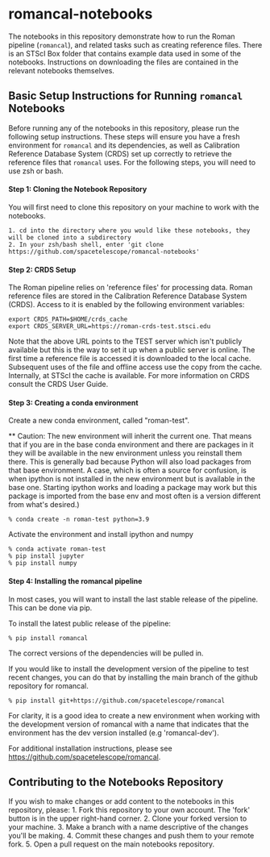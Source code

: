 # romancal-notebooks

The notebooks in this repository demonstrate how to run the Roman pipeline (`romancal`), and related tasks such as creating reference files. There is an STScI Box folder that contains example data used in some of the notebooks. Instructions on downloading the files are contained in the relevant notebooks themselves.


## Basic Setup Instructions for Running `romancal` Notebooks

Before running any of the notebooks in this repository, please run the following setup instructions. These steps will ensure you have a fresh environment for `romancal` and its dependencies, as well as Calibration Reference Database System (CRDS) set up correctly to retrieve the reference files that `romancal` uses. For the following steps, you will need to use zsh or bash.

#### Step 1: Cloning the Notebook Repository

You will first need to clone this repository on your machine to work with the notebooks.

	1. cd into the directory where you would like these notebooks, they will be cloned into a subdirectory
	2. In your zsh/bash shell, enter 'git clone https://github.com/spacetelescope/romancal-notebooks'
    
#### Step 2: CRDS Setup

The Roman pipeline relies on 'reference files' for processing data. Roman reference files are stored in the Calibration Reference Database System (CRDS). Access to it is enabled by the following environment variables:

	export CRDS_PATH=$HOME/crds_cache
	export CRDS_SERVER_URL=https://roman-crds-test.stsci.edu

Note that the above URL points to the TEST server which isn't publicly available but this is the way to set it up when a public server is online. The first time a reference file is accessed it is downloaded to the local cache. Subsequent uses of the file and offline access use the copy from the cache. Internally, at STScI the cache is available. For more information on CRDS consult the CRDS User Guide.

#### Step 3: Creating a conda environment

Create a new conda environment, called "roman-test". 

** Caution: The new environment will inherit the current one. That means that if you are in the base conda environment and there are packages in it they will be available in the new environment unless you reinstall them there. This is generally bad because Python will also load packages from that base environment. A case, which is often a source for confusion, is when ipython is not installed in the new environment but is available in the base one. Starting ipython works and loading a package may work but this package is imported from the base env and most often is a version different from what's desired.)

	% conda create -n roman-test python=3.9

Activate the environment and install ipython and numpy

	% conda activate roman-test
	% pip install jupyter
	% pip install numpy

#### Step 4: Installing the romancal pipeline

In most cases, you will want to install the last stable release of the pipeline. This can be done via pip.

To install the latest public release of the pipeline:

	% pip install romancal

The correct versions of the dependencies will be pulled in. 

If you would like to install the development version of the pipeline to test recent changes, you can do that by installing the main branch of the github repository for romancal.

	% pip install git+https://github.com/spacetelescope/romancal

For clarity, it is a good idea to create a new environment when working with the development version of romancal with a name that indicates that the environment has the dev version installed (e.g 'romancal-dev').

For additional installation instructions, please see https://github.com/spacetelescope/romancal.

## Contributing to the Notebooks Repository

If you wish to make changes or add content to the notebooks in this repository, please:
	1. Fork this repository to your own account. The 'fork' button is in the upper right-hand corner.
	2. Clone your forked version to your machine.
	3. Make a branch with a name descriptive of the changes you'll be making.
	4. Commit these changes and push them to your remote fork.
	5. Open a pull request on the main notebooks repository. 

